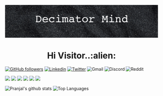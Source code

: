 <img src = https://github.com/PranjalBhardwaj11/PranjalBhardwaj11/blob/master/black-textile-952670-2.jpg>

<h1 align="center">
  Hi Visitor..:alien:
  </h1>

[![GitHub followers](https://img.shields.io/github/followers/DecimatorMind?label=Follow&style=plastic&logo=github&logoColor=white&color=brightGreen)](https://www.github.com/DecimatorMind/)
[![Linkedin](https://img.shields.io/badge/Linkedin-Pranjal_Bhardwaj-blue?style=plastic-square&logo=Linkedin&logoColor=white&link=https://www.linkedin.com/in/pranjalbhardwaj1/)](https://www.linkedin.com/in/pranjalbhardwaj1/)
[![Twitter](https://img.shields.io/twitter/follow/PranjalBhardwj?label=Follow&logo=twitter&style=plastic)](https://twitter.com/PranjalBhardwj)
![Gmail](https://img.shields.io/badge/Gmail-DecimatorMind@gmail.com-red?style=plastic&logo=Gmail&logoColor=white)
![Discord](https://img.shields.io/badge/Discord-DecimatorMind-blueviolet?style=plastic&logo=Discord&logoColor=white)
![Reddit](https://img.shields.io/badge/Reddit-Backupnigge-red?style=plastic&logo=Reddit&logoColor=white&color=red)

![](https://img.shields.io/badge/Language-Swift-orange)
![](https://img.shields.io/badge/Language-Java-green)
![](https://img.shields.io/badge/Language-Python3-blue)
![](https://img.shields.io/badge/Language-C++-yellow)
![](https://img.shields.io/badge/Language-C-yellow)
![](https://img.shields.io/badge/Language-COBOL-darkGreen)

![Pranjal's github stats](https://github-readme-stats.vercel.app/api?username=DecimatorMind&show_icons=true&theme=tokyonight)
![Top Languages](https://github-readme-stats.anuraghazra1.vercel.app/api/top-langs/?username=DecimatorMind&theme=tokyonight&hide_langs_below=0)


